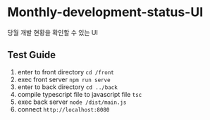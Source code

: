 # Monthly-development-status-UI
당월 개발 현황을 확인할 수 있는 UI

## Test Guide

1. enter to front directory
`cd /front`
2. exec front server
`npm run serve`
3. enter to back directory
`cd ../back`
4. compile typescript file to javascript file
`tsc`
5. exec back server
`node /dist/main.js`
6. connect `http://localhost:8080`
